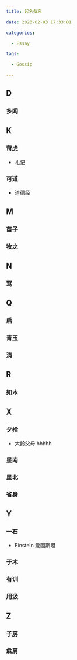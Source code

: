 ```yaml
---
title: 起名备忘

date: 2023-02-03 17:33:01

categories:

  - Essay

tags:

  - Gossip

---
```


## D

### 多闻

## K

### 苛虎

- 礼记

### 可道

- 道德经

## M

### 苗子

### 牧之

## N 

### 驽

## Q

### 启

### 青玉

### 清

## R

### 如木

## X

### 夕拾

- 大龄父母 hhhhh

### 星南

### 星北

### 省身

## Y

### 一石

- Einstein 爱因斯坦

### 于木

### 有训

### 用汲

## Z

### 子房

### 彘肩

